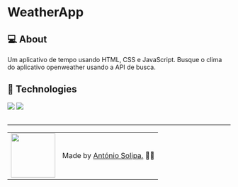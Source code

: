 # WeatherApp

## 💻 About

Um aplicativo de tempo usando HTML, CSS e JavaScript. 
Busque o clima do aplicativo openweather usando a API de busca.

## 🧠 Technologies

<div>
    <img src="https://img.shields.io/badge/HTML5-E34F26?style=for-the-badge&logo=html5&logoColor=white" />
    <img src="https://img.shields.io/badge/CSS3-1572B6?style=for-the-badge&logo=css3&logoColor=white" />
</div>
<br>

---

<table>
  <tr>
    <td>
      <img src="https://github.com/asolipa0.png" width="100px" />
    </td>
    <td>
      Made by <a href="https://github.com/asolipa0">António Solipa.</a> 🙋‍♂️
    </td>
  </tr>
</table>